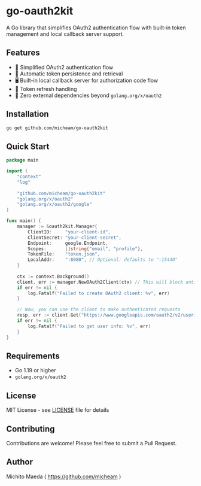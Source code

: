 # go-oauth2kit

A Go library that simplifies OAuth2 authentication flow with built-in token management and local callback server support.

## Features

- 🔐 Simplified OAuth2 authentication flow
- 💾 Automatic token persistence and retrieval
- 🖥️ Built-in local callback server for authorization code flow
- 🔄 Token refresh handling
- 🎯 Zero external dependencies beyond `golang.org/x/oauth2`

## Installation

```bash
go get github.com/micheam/go-oauth2kit
```

## Quick Start

```go
package main

import (
    "context"
    "log"
    
    "github.com/micheam/go-oauth2kit"
    "golang.org/x/oauth2"
    "golang.org/x/oauth2/google"
)

func main() {
    manager := &oauth2kit.Manager{
        ClientID:     "your-client-id",
        ClientSecret: "your-client-secret",
        Endpoint:     google.Endpoint,
        Scopes:       []string{"email", "profile"},
        TokenFile:    "token.json",
        LocalAddr:    ":8080", // Optional: defaults to ":15440"
    }
    
    ctx := context.Background()
    client, err := manager.NewOAuth2Client(ctx) // This will block until authentication is complete
    if err != nil {
        log.Fatalf("Failed to create OAuth2 client: %v", err)
    }

    // Now, you can use the client to make authenticated requests
    resp, err := client.Get("https://www.googleapis.com/oauth2/v2/userinfo")
    if err != nil {
        log.Fatalf("Failed to get user info: %v", err)
    }
}
```

## Requirements

- Go 1.19 or higher
- `golang.org/x/oauth2`

## License

MIT License - see [LICENSE](LICENSE) file for details

## Contributing

Contributions are welcome! Please feel free to submit a Pull Request.

## Author

Michito Maeda ( https://github.com/micheam )
